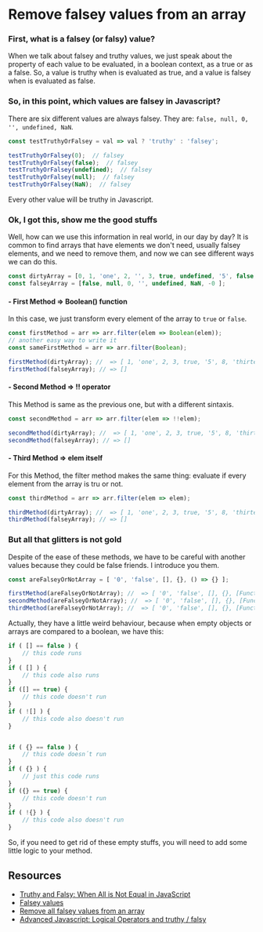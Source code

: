 # Remove falsey values from an array

### First, what is a falsey (or falsy) value?

When we talk about falsey and truthy values, we just speak about the property of each value to be evaluated, in a boolean context, as a true or as a false. So, a value is truthy when is evaluated as true, and a value is falsey when is evaluated as false.

### So, in this point, which values are falsey in Javascript?

There are six different values are always falsey. They are: `false, null, 0, '', undefined, NaN`.

```js
const testTruthyOrFalsey = val => val ? 'truthy' : 'falsey';

testTruthyOrFalsey(0);  // falsey
testTruthyOrFalsey(false);  // falsey
testTruthyOrFalsey(undefined);  // falsey
testTruthyOrFalsey(null);  // falsey
testTruthyOrFalsey(NaN);  // falsey
```

Every other value will be truthy in Javascript.


### Ok, I got this, show me the good stuffs

Well, how can we use this information in real world, in our day by day? It is common to find arrays that have elements we don't need, usually falsey elements, and we need to remove them, and now we can see different ways we can do this.

```js
const dirtyArray = [0, 1, 'one', 2, '', 3, true, undefined, '5', false, 8, NaN, 'thirteen', Symbol('symbol')];
const falseyArray = [false, null, 0, '', undefined, NaN, -0 ];

```

#### - First Method => Boolean() function

In this case, we just transform every element of the array to `true` or `false`.

```js
const firstMethod = arr => arr.filter(elem => Boolean(elem));
// another easy way to write it
const sameFirstMethod = arr => arr.filter(Boolean);

firstMethod(dirtyArray); //  => [ 1, 'one', 2, 3, true, '5', 8, 'thirteen', Symbol(symbol) ]
firstMethod(falseyArray); // => []
```

#### - Second Method => !! operator

This Method is same as the previous one, but with a different sintaxis.

```js
const secondMethod = arr => arr.filter(elem => !!elem);

secondMethod(dirtyArray); //  => [ 1, 'one', 2, 3, true, '5', 8, 'thirteen', Symbol(symbol) ]
secondMethod(falseyArray); // => []
```

#### - Third Method => elem itself

For this Method, the filter method makes the same thing: evaluate if every element from the array is tru or not.

```js
const thirdMethod = arr => arr.filter(elem => elem);

thirdMethod(dirtyArray); //  => [ 1, 'one', 2, 3, true, '5', 8, 'thirteen', Symbol(symbol) ]
thirdMethod(falseyArray); // => []
```


### But all that glitters is not gold

Despite of the ease of these methods, we have to be careful with another values because they could be false friends. I introduce you them.

```js
const areFalseyOrNotArray = [ '0', 'false', [], {}, () => {} ];

firstMethod(areFalseyOrNotArray); //  => [ '0', 'false', [], {}, [Function] ];
secondMethod(areFalseyOrNotArray); //  => [ '0', 'false', [], {}, [Function] ];
thirdMethod(areFalseyOrNotArray); //  => [ '0', 'false', [], {}, [Function] ];
```

Actually, they have a little weird behaviour, because when empty objects or arrays are compared to a boolean, we have this:

```js
if ( [] == false ) {
    // this code runs
}
if ( [] ) {
    // this code also runs
}
if ([] == true) {
    // this code doesn't run
}
if ( ![] ) {
    // this code also doesn't run
}


if ( {} == false ) {
    // this code doesn´t run
}
if ( {} ) {
    // just this code runs
}
if ({} == true) {
    // this code doesn't run
}
if ( !{} ) {
    // this code also doesn't run
}

```
So, if you need to get rid of these empty stuffs, you will need to add some little logic to your method.

## Resources

- [Truthy and Falsy: When All is Not Equal in JavaScript](https://www.sitepoint.com/javascript-truthy-falsy/)
- [Falsey values](https://developer.mozilla.org/en-US/docs/Glossary/Falsy)
- [Remove all falsey values from an array](https://www.techiedelight.com/remove-all-falsy-values-from-an-array-in-javascript/)
- [Advanced Javascript: Logical Operators and truthy / falsy](https://www.nfriedly.com/techblog/2009/07/advanced-javascript-operators-and-truthy-falsy/)

